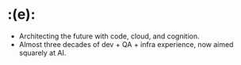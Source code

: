 # :(e): 

* Architecting the future with code, cloud, and cognition.
* Almost three decades of dev + QA + infra experience, now aimed squarely at AI.


